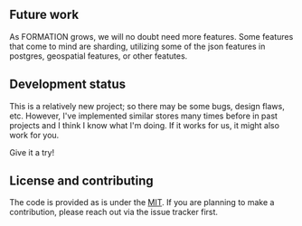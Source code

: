 ## Future work

As FORMATION grows, we will no doubt need more features. Some features that come to mind are sharding, utilizing some of
the json features in postgres, geospatial features, or other featutes.

## Development status

This is a relatively new project; so there may be some bugs, design flaws, etc. However, I've implemented similar
stores many times before in past projects and I think I know what I'm doing. If it works for us, it might also work 
for you.

Give it a try!

## License and contributing

The code is provided as is under the [MIT](LICENSE.md). If you are planning to make a contribution, please
reach out via the issue tracker first.
